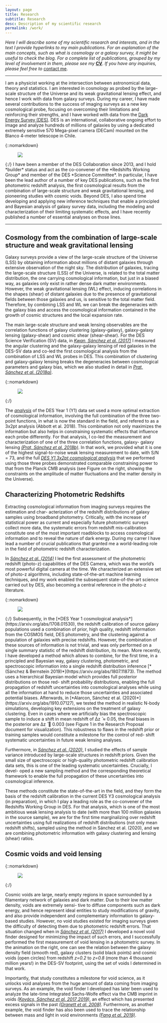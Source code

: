 ```yaml
---
layout: page
title: Research
subtitle: Research
desc: Description of my scientific research
permalink: /work/
---
```


<div class="pretty-links">
  
*Here I will describe some of my scientific research and interests, and in the text I provide hyperlinks to my main publications. For an explanation of the main concepts, such as what is cosmology or a galaxy survey, it might be useful to check the blog. For a complete list of publications, grouped by my level of involvement in them, please see my* [**CV**](https://www.dropbox.com/s/hd4oz11je1top9m/cv_publist_csanchez.pdf?raw=1). *If you have any inquiries, please feel free to* <a href="mailto:carles.sanchez.alonso@gmail.com">contact me</a>.

---

I am a physicist working at the intersection between astronomical data, theory and statistics. I am interested in cosmology as probed by the large-scale structure of the Universe and its weak gravitational lensing effect, and hence I work with data from galaxy surveys. During my career, I have made several contributions to the success of imaging surveys as a new key cosmological probe, focusing on overcoming their limitations and reinforcing their strengths, and I have worked with data from the [Dark Energy Survey (DES)](https://www.darkenergysurvey.org). DES is an international, collaborative ongoing effort to image and analyze hundreds of millions of galaxies by using a dedicated extremely sensitive 570 Mega-pixel camera (DECam) mounted on the Blanco 4-meter telescope in Chile. 

{::nomarkdown}
<figure class="site-profile5">
    <img src="{{ site.baseurl }}/assets/img/des.jpeg">
</figure>
{:/}
I have been a member of the DES Collaboration since 2013, and I hold *builder* status and act as the co-convener of the *Redshifts Working Group* and member of the DES *Science Committee*. In particular, I have been the lead author of a number of key DES publications, such as the first photometric redshift analysis, the first cosmological results from the combination of large-scale structure and weak gravitational lensing, and pioneering studies with cosmic voids. Beyond DES, I also spend time developing and applying new inference techniques that enable a principled and Bayesian analysis of galaxy survey data, including the modeling and characterization of their limiting systematic effects, and I have recently published a number of essential analyses on those lines. 

---

## Cosmology from the combination of large-scale structure and weak gravitational lensing

Galaxy surveys provide a view of the large-scale structure of the Universe (LSS) by obtaining information about millions of distant galaxies through extensive observation of the night sky. The distribution of galaxies, tracing the large-scale structure (LSS) of the Universe, is related to the total matter distribution, the one carrying cosmological information, but just in a biased way, as galaxies only exist in rather dense dark matter environments. However, the weak gravitational lensing (WL) effect, inducing correlations in the shapes (shear) of distant galaxies due to the presence of gravitational fields between those galaxies and us, is sensitive to the total matter field. Therefore, by combining LSS and WL we can break the degeneracies with the galaxy bias and access the cosmological information contained in the growth of cosmic structures and the local expansion rate.

The main large-scale structure and weak lensing observables are the correlation functions of galaxy clustering (galaxy-galaxy), galaxy-galaxy lensing (galaxy-shear) and cosmic shear (shear-shear). For the DES Science Verification (SV) data, in [*Kwan, Sánchez et al. (2017)*](https://arxiv.org/abs/1604.07871) I measured the angular clustering and the galaxy-galaxy lensing of red galaxies in the DES-SV data and co-led the first cosmological analysis from the combination of LSS and WL probes in DES. This combination of clustering and galaxy-galaxy lensing breaks the degeneracies between cosmological parameters and galaxy bias, which we also studied in detail in [*Prat, Sánchez et al. (2018a)*](https://arxiv.org/abs/1609.08167). 

{::nomarkdown}
<figure class="site-profile3">
    <img src="{{ site.baseurl }}/assets/img/cosmo_y1.png">
</figure>
{:/}

The [*analysis*](https://arxiv.org/abs/1708.01530) of the DES Year 1 (Y1) data set used a more optimal
extraction of cosmological information, involving the full combination of the three two-point
functions, in what is now the standard in the field, and refered to as a 3x2pt analysis
(Abbott et al. 2018). This combination not only maximizes the information but also helps
in constraining systematic effects that influence each probe differently. For that analysis, I
co-led the measurement and characterization of one of the three correlation functions, galaxy-
galaxy lensing [*(Prat, Sánchez et al. 2018b)*](https://arxiv.org/abs/1708.01537). In that work, we provided what it is one of the
highest signal-to-noise weak lensing measurement to date, with S/N = 73, and the full [*DES
Y1 3x2pt cosmological analysis*](https://arxiv.org/abs/1708.01530) that we performed using those three probes demonstrated
comparable constraining power to that from the Planck CMB analysis (see Figure on the right, showing the constraints on the amplitude of matter fluctuations and the matter density in the Universe).


## Characterizing Photometric Redshifts

Extracting cosmological information from imaging surveys requires the estimation and char- acterization of the redshift distributions of galaxy samples using broadband photometry. Critically, with the increase of statistical power as current and especially future photometric surveys collect more data, the systematic errors from redshift mis-calibration constitute one of the most important roadblocks to access cosmological information and to reveal the nature of dark energy. During my carrer I have lead a number of crucial publications that granted me a world-leading role in the field of photometric redshift characterization.

In [*Sánchez et al. (2014)*](https://arxiv.org/abs/1406.4407) I led the first assessment of the photometric redshift (photo-z) capabilities of the DES Camera, which was the world’s most powerful digital camera at the time. We characterized an extensive set of photo-z algorithms, including state-of-the-art machine learning techniques, and my work enabled the subsequent state-of-the-art science carried out by DES, also becoming a central reference in the photo-z literature.

{::nomarkdown}
<figure class="site-profile5">
    <img src="{{ site.baseurl }}/assets/img/hbm.jpeg">
</figure>
{:/}
Subsequently, in the [*DES Year 1 cosmological analysis*](https://arxiv.org/abs/1708.01530), the redshift calibration of source galaxy populations used a combination of prior, high quality, redshift information from the COSMOS field, DES photometry, and the clustering against a population of galaxies with precise redshifts. However, the combination of these sources of information is not trivial, and was only performed on a single summary statistic of the redshift distribution, its mean. More recently, I have developed a method which allows to combine, for the first time, in a principled and Bayesian way, galaxy clustering, photometric, and spectroscopic information into a single redshift distribution inference [*(Sánchez & Bernstein 2019)*](https://arxiv.org/abs/1807.11873). The method uses a hierarchical Bayesian model which provides full posterior distributions on those red- shift probability distributions, enabling the full propagation of redshift uncertainties into cosmological analyses while using all the information at hand to reduce those uncertainties and associated potential biases. Afterwards, in [*Alarcon, Sánchez et al. (2020)*](https://arxiv.org/abs/1910.07127), we tested the method in realistic N-body simulations, developing key extensions on the treatment of galaxy clustering. Even in cases where we artificially bias the spectroscopic sample to induce a shift in mean redshift of ∆z ̄ ≈ 0.05, the final biases in the posterior are ∆z ̄ 􏰫 0.003 (see Figure 1 in the Research Proposal document for visualization). This robustness to flaws in the redshift prior or training samples would constitute a milestone for the control of red- shift systematic uncertainties in future weak lensing analyses.

Furthermore, in [*Sánchez et al. (2020)*](https://arxiv.org/abs/2004.09542), I studied the effects of sample variance introduced by large-scale structures in redshift priors. Given the small size of spectroscopic or high-quality photometric redshift calibration data sets, this is one of the leading systematic uncertainties. Crucially, I devel- oped a new sampling method and the corresponding theoretical framework to enable the full propagation of these uncertainties into cosmological inference.

These methods constitute the state-of-the-art in the field, and they form the basis of the redshift calibration in the current DES Y3 cosmological analysis (in preparation), in which I play a leading role as the co-convener of the Redshifts Working Group in DES. For that analysis, which is one of the most ambitious weak lensing analysis to date (with more than 100 million galaxies in the source sample), we are for the first time marginalizing over redshift uncertainties using full realizations of redshift distributions (not only mean redshift shifts), sampled using the method in Sánchez et al. (2020), and we are combining photometric information with galaxy clustering and lensing (shear) ratios.



## Cosmic voids and void lensing

{::nomarkdown}
<figure class="site-profile3">
    <img src="{{ site.baseurl }}/assets/img/voids_animation.gif">
</figure>
{:/}

Cosmic voids are large, nearly empty regions in space surrounded by a filamentary network of galaxies and dark matter. Due to their low matter density, voids are extremely sensi- tive to diffuse components such as dark energy, and hence represent ideal entities to study modifications of gravity, and also provide independent and complementary information to galaxy-based studies. However, no void studies existed for imaging surveys given the difficulty of detecting them due to photometric redshift errors. That situation changed when in [*Sánchez et al. (2017)*](https://arxiv.org/abs/1605.03982) I developed a novel void finder designed for minimizing the impact of such errors, and I successfully performed the first measurement of void lensing in a photometric survey. In the animation on the right, one can see the relation between the galaxy density field (smooth red), galaxy clusters (solid black points) and cosmic voids (open circles) from redshift *z=0.2* to *z=0.8* (more than 4 thousand million years!) in the DES-SV footprint, using the set of voids I determined in that work.

Importantly, that study constitutes a milestone for void science, as it unlocks void analyses from the huge amount of data coming from imaging surveys. As an example, the void finder I developed has later been used to analyze the late-time Integrated Sachs-Wolfe effect via the CMB imprint in voids *(*[*Kovács, Sánchez et al. 2017*](https://arxiv.org/abs/1610.00637),[*2019)*](https://arxiv.org/abs/1811.07812), an effect which has presented excess signals in the past [*(Granett et al. 2008)*](https://arxiv.org/abs/0805.3695). Furthermore, as another example, the void finder has also been used to trace the relationship between mass and light in void environments [*(Fang et al. 2019)*](https://arxiv.org/abs/1909.01386). 
